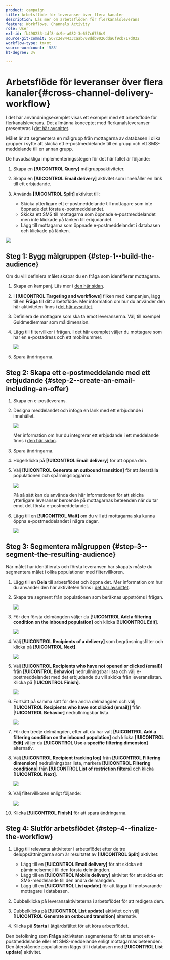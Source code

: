 ```yaml
---
product: campaign
title: Arbetsflöde för leveranser över flera kanaler
description: Läs mer om arbetsflöden för flerkanalsleverans
feature: Workflows, Channels Activity
role: User
exl-id: fb498233-4df8-4c9e-a082-3e657c6756c9
source-git-commit: 567c2e84433caab708ddb9026dda6f9cb717d032
workflow-type: tm+mt
source-wordcount: '588'
ht-degree: 3%

---
```


# Arbetsflöde för leveranser över flera kanaler{#cross-channel-delivery-workflow}

I det här användningsexemplet visas ett exempel med ett arbetsflöde för flerkanalsleverans. Det allmänna konceptet med flerkanalsleveranser presenteras i [det här avsnittet](cross-channel-deliveries.md).

Målet är att segmentera en målgrupp från mottagarna av databasen i olika grupper i syfte att skicka ett e-postmeddelande till en grupp och ett SMS-meddelande till en annan grupp.

De huvudsakliga implementeringsstegen för det här fallet är följande:

1. Skapa en **[!UICONTROL Query]** målgruppsaktiviteter.
1. Skapa en **[!UICONTROL Email delivery]** aktivitet som innehåller en länk till ett erbjudande.
1. Använda **[!UICONTROL Split]** aktivitet till:

   * Skicka ytterligare ett e-postmeddelande till mottagare som inte öppnade det första e-postmeddelandet.
   * Skicka ett SMS till mottagarna som öppnade e-postmeddelandet men inte klickade på länken till erbjudandet.
   * Lägg till mottagarna som öppnade e-postmeddelandet i databasen och klickade på länken.

![](assets/wkf_cross-channel_7.png)

## Steg 1: Bygg målgruppen {#step-1--build-the-audience}

Om du vill definiera målet skapar du en fråga som identifierar mottagarna.

1. Skapa en kampanj. Läs mer i [den här sidan](../campaigns/marketing-campaign-create.md).
1. I **[!UICONTROL Targeting and workflows]** fliken med kampanjen, lägg till en **Fråga** till ditt arbetsflöde. Mer information om hur du använder den här aktiviteten finns i [det här avsnittet](query.md).
1. Definiera de mottagare som ska ta emot leveranserna. Välj till exempel Guldmedlemmar som måldimension.
1. Lägg till filtervillkor i frågan. I det här exemplet väljer du mottagare som har en e-postadress och ett mobilnummer.

   ![](assets/wkf_cross-channel_3.png)

1. Spara ändringarna.

## Steg 2: Skapa ett e-postmeddelande med ett erbjudande {#step-2--create-an-email-including-an-offer}

1. Skapa en e-postleverans.
1. Designa meddelandet och infoga en länk med ett erbjudande i innehållet.

   ![](assets/wkf_cross-channel_1.png)

   Mer information om hur du integrerar ett erbjudande i ett meddelande finns i [den här sidan](../../v8/send/email.md).

1. Spara ändringarna.
1. Högerklicka på **[!UICONTROL Email delivery]** för att öppna den.
1. Välj **[!UICONTROL Generate an outbound transition]** för att återställa populationen och spårningsloggarna.

   ![](assets/wkf_cross-channel_2.png)

   På så sätt kan du använda den här informationen för att skicka ytterligare leveranser beroende på mottagarnas beteenden när du tar emot det första e-postmeddelandet.

1. Lägg till en **[!UICONTROL Wait]** om du vill att mottagarna ska kunna öppna e-postmeddelandet i några dagar.

   ![](assets/wkf_cross-channel_4.png)

## Steg 3: Segmentera målgruppen {#step-3--segment-the-resulting-audience}

När målet har identifierats och första leveransen har skapats måste du segmentera målet i olika populationer med filtervillkoren.

1. Lägg till en **Dela** till arbetsflödet och öppna det. Mer information om hur du använder den här aktiviteten finns i [det här avsnittet](split.md).
1. Skapa tre segment från populationen som beräknas uppströms i frågan.

   ![](assets/wkf_cross-channel_6.png)

1. För den första delmängden väljer du **[!UICONTROL Add a filtering condition on the inbound population]** och klicka **[!UICONTROL Edit]**.

   ![](assets/wkf_cross-channel_8.png)

1. Välj **[!UICONTROL Recipients of a delivery]** som begränsningsfilter och klicka på **[!UICONTROL Next]**.

   ![](assets/wkf_cross-channel_9.png)

1. Välj **[!UICONTROL Recipients who have not opened or clicked (email)]** från **[!UICONTROL Behavior]** nedrullningsbar lista och välj e-postmeddelandet med det erbjudande du vill skicka från leveranslistan. Klicka på **[!UICONTROL Finish]**.

   ![](assets/wkf_cross-channel_10.png)

1. Fortsätt på samma sätt för den andra delmängden och välj **[!UICONTROL Recipients who have not clicked (email)]** från **[!UICONTROL Behavior]** nedrullningsbar lista.

   ![](assets/wkf_cross-channel_11.png)

1. För den tredje delmängden, efter att du har valt **[!UICONTROL Add a filtering condition on the inbound population]** och klicka **[!UICONTROL Edit]** väljer du **[!UICONTROL Use a specific filtering dimension]** alternativ.
1. Välj **[!UICONTROL Recipient tracking log]** från **[!UICONTROL Filtering dimension]** nedrullningsbar lista, markera **[!UICONTROL Filtering conditions]** från **[!UICONTROL List of restriction filters]** och klicka **[!UICONTROL Next]**.

   ![](assets/wkf_cross-channel_12.png)

1. Välj filtervillkoren enligt följande:

   ![](assets/wkf_cross-channel_13.png)

1. Klicka **[!UICONTROL Finish]** för att spara ändringarna.

## Steg 4: Slutför arbetsflödet {#step-4--finalize-the-workflow}

1. Lägg till relevanta aktiviteter i arbetsflödet efter de tre deluppsättningarna som är resultatet av **[!UICONTROL Split]** aktivitet:

   * Lägg till en **[!UICONTROL Email delivery]** för att skicka ett påminnelsemejl till den första delmängden.
   * Lägg till en **[!UICONTROL Mobile delivery]** aktivitet för att skicka ett SMS-meddelande till den andra delmängden.
   * Lägg till en **[!UICONTROL List update]** för att lägga till motsvarande mottagare i databasen.

1. Dubbelklicka på leveransaktiviteterna i arbetsflödet för att redigera dem.
1. Dubbelklicka på **[!UICONTROL List update]** aktivitet och välj **[!UICONTROL Generate an outbound transition]** alternativ.
1. Klicka på **Starta** i åtgärdsfältet för att köra arbetsflödet.

Den befolkning som **Fråga** aktiviteten segmenteras för att ta emot ett e-postmeddelande eller ett SMS-meddelande enligt mottagarnas beteenden. Den återstående populationen läggs till i databasen med **[!UICONTROL List update]** aktivitet.
